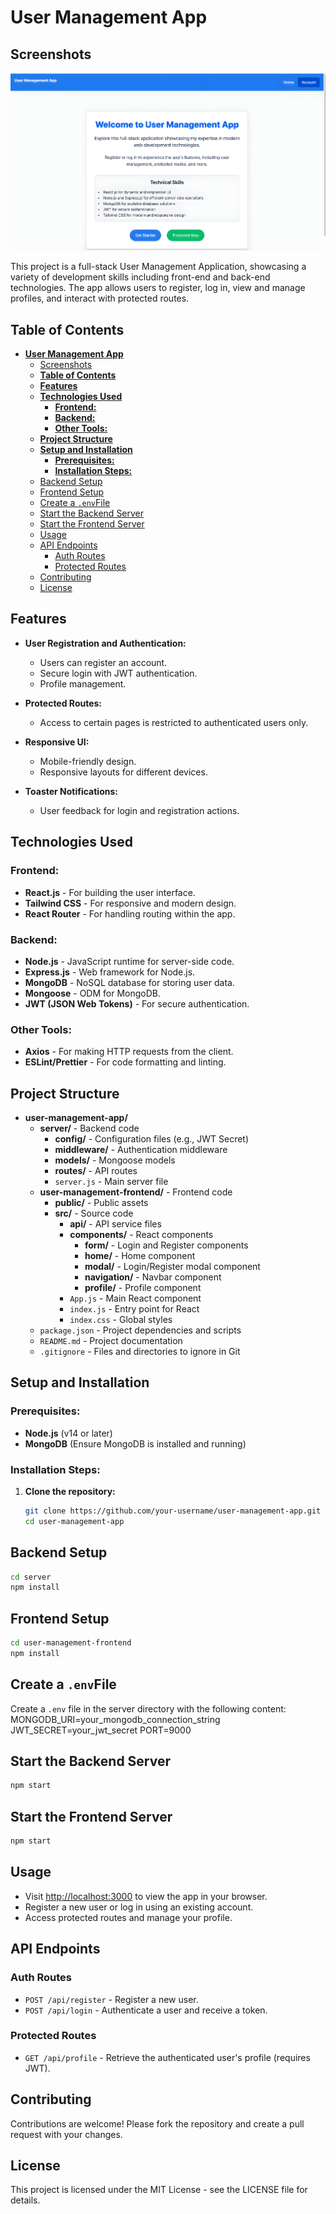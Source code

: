 # **User Management App**

## Screenshots

![User Management App Screenshot](https://raw.githubusercontent.com/Ousman37/user-management-app/main/Screenshot_2024-08-25_at_15.26.14.png)

This project is a full-stack User Management Application, showcasing a variety of development skills including front-end and back-end technologies. The app allows users to register, log in, view and manage profiles, and interact with protected routes.

## **Table of Contents**

- [**User Management App**](#user-management-app)
  - [Screenshots](#screenshots)
  - [**Table of Contents**](#table-of-contents)
  - [**Features**](#features)
  - [**Technologies Used**](#technologies-used)
    - [**Frontend:**](#frontend)
    - [**Backend:**](#backend)
    - [**Other Tools:**](#other-tools)
  - [**Project Structure**](#project-structure)
  - [**Setup and Installation**](#setup-and-installation)
    - [**Prerequisites:**](#prerequisites)
    - [**Installation Steps:**](#installation-steps)
  - [Backend Setup](#backend-setup)
  - [Frontend Setup](#frontend-setup)
  - [Create a `.env`File](#create-a-envfile)
  - [Start the Backend Server](#start-the-backend-server)
  - [Start the Frontend Server](#start-the-frontend-server)
  - [Usage](#usage)
  - [API Endpoints](#api-endpoints)
    - [Auth Routes](#auth-routes)
    - [Protected Routes](#protected-routes)
  - [Contributing](#contributing)
  - [License](#license)

## **Features**

- **User Registration and Authentication:**
  - Users can register an account.
  - Secure login with JWT authentication.
  - Profile management.

- **Protected Routes:**
  - Access to certain pages is restricted to authenticated users only.

- **Responsive UI:**
  - Mobile-friendly design.
  - Responsive layouts for different devices.

- **Toaster Notifications:**
  - User feedback for login and registration actions.

## **Technologies Used**

### **Frontend:**

- **React.js** - For building the user interface.
- **Tailwind CSS** - For responsive and modern design.
- **React Router** - For handling routing within the app.

### **Backend:**

- **Node.js** - JavaScript runtime for server-side code.
- **Express.js** - Web framework for Node.js.
- **MongoDB** - NoSQL database for storing user data.
- **Mongoose** - ODM for MongoDB.
- **JWT (JSON Web Tokens)** - For secure authentication.

### **Other Tools:**

- **Axios** - For making HTTP requests from the client.
- **ESLint/Prettier** - For code formatting and linting.

## **Project Structure**

- **user-management-app/**
  - **server/** - Backend code
    - **config/** - Configuration files (e.g., JWT Secret)
    - **middleware/** - Authentication middleware
    - **models/** - Mongoose models
    - **routes/** - API routes
    - `server.js` - Main server file
  - **user-management-frontend/** - Frontend code
    - **public/** - Public assets
    - **src/** - Source code
      - **api/** - API service files
      - **components/** - React components
        - **form/** - Login and Register components
        - **home/** - Home component
        - **modal/** - Login/Register modal component
        - **navigation/** - Navbar component
        - **profile/** - Profile component
      - `App.js` - Main React component
      - `index.js` - Entry point for React
      - `index.css` - Global styles
  - `package.json` - Project dependencies and scripts
  - `README.md` - Project documentation
  - `.gitignore` - Files and directories to ignore in Git

## **Setup and Installation**

### **Prerequisites:**

- **Node.js** (v14 or later)
- **MongoDB** (Ensure MongoDB is installed and running)

### **Installation Steps:**

1. **Clone the repository:**

   ```bash
   git clone https://github.com/your-username/user-management-app.git
   cd user-management-app
   ```

## Backend Setup

```bash
cd server
npm install
 ```

## Frontend Setup

```bash
cd user-management-frontend
npm install
 ```

## Create a `.env`File

Create a `.env` file in the server directory with the following content:
MONGODB_URI=your_mongodb_connection_string
JWT_SECRET=your_jwt_secret
PORT=9000

## Start the Backend Server

```bash
npm start
```

## Start the Frontend Server

```bash
npm start
```

## Usage

- Visit [http://localhost:3000](http://localhost:3000) to view the app in your browser.
- Register a new user or log in using an existing account.
- Access protected routes and manage your profile.

## API Endpoints

### Auth Routes

- `POST /api/register` - Register a new user.
- `POST /api/login` - Authenticate a user and receive a token.

### Protected Routes

- `GET /api/profile` - Retrieve the authenticated user's profile (requires JWT).

## Contributing

Contributions are welcome! Please fork the repository and create a pull request with your changes.

## License

This project is licensed under the MIT License - see the LICENSE file for details.
